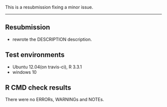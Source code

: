 This is a resubmission fixing a minor issue.

---
## Resubmission
* rewrote the DESCRIPTION description. 


## Test environments
* Ubuntu 12.04(on travis-ci), R 3.3.1
* windows 10

## R CMD check results

There were no ERRORs, WARNINGs and NOTEs.
